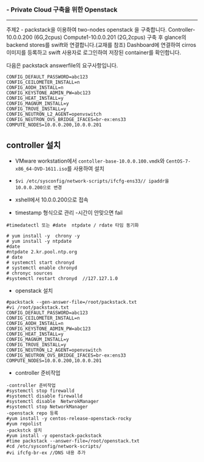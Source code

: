### - Private Cloud 구축을 위한 Openstack
----------------------------------------------------------------------
주제2 - packstack을 이용하여 two-nodes openstack 을 구축합니다.
Controller-10.0.0.200 (6G,2cpus)
Compute1-10.0.0.201 (2G,2cpus)
구축 후 glance의 backend stores를 swift와 연결합니다.(교재를 참조)
Dashboard에 연결하여 cirros 이미지를 등록하고
swift 사용자로 로그인하여 저장된 container를 확인합니다.

다음은 packstack answerfile의 요구사항입니다.

```
CONFIG_DEFAULT_PASSWORD=abc123
CONFIG_CEILOMETER_INSTALL=n
CONFIG_AODH_INSTALL=n
CONFIG_KEYSTONE_ADMIN_PW=abc123
CONFIG_HEAT_INSTALL=y
CONFIG_MAGNUM_INSTALL=y
CONFIG_TROVE_INSTALL=y
CONFIG_NEUTRON_L2_AGENT=openvswitch
CONFIG_NEUTRON_OVS_BRIDGE_IFACES=br-ex:ens33
COMPUTE_NODES=10.0.0.200,10.0.0.201
```



## controller 설치 

- VMware workstation에서 `contoller-base-10.0.0.100.vmdk`와 `CentOS-7-x86_64-DVD-1611.iso`를 사용하여 설치

- ```shell
  $vi /etc/sysconfig/network-scripts/ifcfg-ens33// ipaddr을 10.0.0.200으로 변경
  ```

- xshell에서 10.0.0.200으로 접속

- timestamp 형식으로 관리 -시간이 안맞으면 fail

```
#timedatectl 또는 #date  ntpdate / rdate 타임 동기화
 
# yum install -y  chrony -y
# yum install -y ntpdate
#date
#ntpdate 2.kr.pool.ntp.org
# date
# systemctl start chronyd 
# systemctl enable chronyd 
# chronyc sources
#systemctl restart chronyd  //127.127.1.0
```

- openstack 설치

```
#packstack --gen-answer-file=/root/packstack.txt
#vi /root/packstack.txt 
CONFIG_DEFAULT_PASSWORD=abc123
CONFIG_CEILOMETER_INSTALL=n
CONFIG_AODH_INSTALL=n
CONFIG_KEYSTONE_ADMIN_PW=abc123
CONFIG_HEAT_INSTALL=y
CONFIG_MAGNUM_INSTALL=y
CONFIG_TROVE_INSTALL=y
CONFIG_NEUTRON_L2_AGENT=openvswitch
CONFIG_NEUTRON_OVS_BRIDGE_IFACES=br-ex:ens33
COMPUTE_NODES=10.0.0.200,10.0.0.201

```

- controller 준비작업

```
-controller 준비작업
#systemctl stop firewalld
#systemctl disable firewalld
#systemctl disable 	NetwrokManager
#systemctl stop NetworkManager
-openstack repo 등록
#yum install -y centos-release-openstack-rocky
#yum repolist
-packstck 설치
#yum install -y openstack-packstack
#time packstack --answer-file=/root/openstack.txt
#cd /etc/sysconfig/network-scripts/
#vi ifcfg-br-ex //DNS 내용 추가
```



